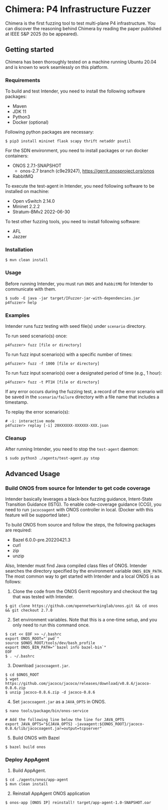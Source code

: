 # Chimera: P4 Infrastructure Fuzzer

Chimera is the first fuzzing tool to test multi-plane P4 infrastructure. You can discover the reasoning behind Chimera by reading the paper published at IEEE S&P 2025 (to be appeared).

## Getting started
Chimera has been thoroughly tested on a machine running Ubuntu 20.04 and is known to work seamlessly on this platform.

### Requirements
To build and test Intender, you need to install the following software packages:
* Maven
* JDK 11
* Python3
* Docker (optional)

Following python packages are necessary:
```shell
$ pip3 install mininet flask scapy thrift netaddr psutil
```

For the SDN environment, you need to install packages or run docker containers:
* ONOS 2.7.1-SNAPSHOT
  * onos-2.7 branch (c9e29247), https://gerrit.onosproject.org/onos
* RabbitMQ

To execute the test-agent in Intender, you need following software to be installed on machine:
* Open vSwitch 2.14.0
* Mininet 2.2.2
* Stratum-BMv2 2022-06-30

To test other fuzzing tools, you need to install following software:
* AFL
* Jazzer


### Installation
```shell
$ mvn clean install
```

### Usage
Before running Intender, you must run `ONOS` and `RabbitMQ` for Intender to communicate with them.
```shell
$ sudo -E java -jar target/IFuzzer-jar-with-dependencies.jar
p4fuzzer> help
```

### Examples
Intender runs fuzz testing with seed file(s) under `scenario` directory.

To run seed scenario(s) once:
```shell
p4fuzzer> fuzz [file or directory]
```
To run fuzz input scenario(s) with a specific number of times:
```shell
p4fuzzer> fuzz -f 1000 [file or directory]
```

To run fuzz input scenario(s) over a designated period of time (e.g., 1 hour):
```shell
p4fuzzer> fuzz -t PT1H [file or directory]
```

If any error occurs during the fuzzing test,
a record of the error scenario will be saved in the `scenario/failure` directory with a file name that includes a timestamp.

To replay the error scenario(s):
```shell
# -i: interactive mode
p4fuzzer> replay [-i] 20XXXXXX-XXXXXX-XXX.json
```

### Cleanup
After running Intender, you need to stop the `test-agent` daemon:
```shell
$ sudo python3 ./agents/test-agent.py stop
```

## Advanced Usage
### Build ONOS from source for Intender to get code coverage
Intender basically leverages a black-box fuzzing guidance, Intent-State Transition Guidance (ISTG).
To enable code-coverage guidance (CCG), you need to run `jacocoagent` with ONOS controller in local.
(Docker with this feature will be supported later.)

To build ONOS from source and follow the steps, the following packages are required:
* Bazel 6.0.0-pre.20220421.3
* curl
* zip
* unzip

Also, Intender must find Java compiled class files of ONOS.
Intender searches the directory specified by the environment variable `ONOS_BIN_PATH`.
The most common way to get started with Intender and a local ONOS is as follows:


1. Clone the code from the ONOS Gerrit repository and checkout the tag that was tested with Intender.
```shell
$ git clone https://github.com/opennetworkinglab/onos.git && cd onos && git checkout 2.7.0
```
2. Set environment variables. 
Note that this is a one-time setup, and you only need to run this command once.
```shell
$ cat << EOF >> ~/.bashrc
export ONOS_ROOT="`pwd`"
source $ONOS_ROOT/tools/dev/bash_profile
export ONOS_BIN_PATH="`bazel info bazel-bin`"
EOF
$ . ~/.bashrc
```
3. Download `jacocoagent.jar`.
```shell
$ cd $ONOS_ROOT
$ wget https://github.com/jacoco/jacoco/releases/download/v0.8.6/jacoco-0.8.6.zip
$ unzip jacoco-0.8.6.zip -d jacoco-0.8.6
```
4. Set `jacocoagent.jar` as a `JAVA_OPTS` in ONOS.
```shell
$ nano tools/package/bin/onos-service

# Add the following line below the line for JAVA_OPTS
export JAVA_OPTS="${JAVA_OPTS} -javaagent:${ONOS_ROOT}/jacoco-0.8.6/lib/jacocoagent.jar=output=tcpserver"
```

5. Build ONOS with Bazel
```shell
$ bazel build onos
```

### Deploy AppAgent

1. Build AppAgent.
```shell
$ cd ./agents/onos/app-agent
$ mvn clean install
```
2. Reinstall AppAgent ONOS application
```shell
$ onos-app [ONOS IP] reinstall! target/app-agent-1.0-SNAPSHOT.oar
```
